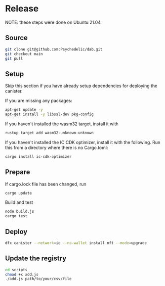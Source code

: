 # Release

NOTE: these steps were done on Ubuntu 21.04

## Source

```sh
git clone git@github.com:Psychedelic/dab.git
git checkout main
git pull
```

## Setup

Skip this section if you have already setup dependencies for deploying the canister.

If you are missing any packages:

```sh
apt-get update -y
apt-get install -y libssl-dev pkg-config
```

If you haven't installed the wasm32 target, install it with

```sh
rustup target add wasm32-unknown-unknown
```

If you haven't installed the IC CDK optimizer, install it with the following. Run this from a directory where there is no Cargo.toml:

```sh
cargo install ic-cdk-optimizer
```

## Prepare

If cargo.lock file has been changed, run

```sh
cargo update
```

Build and test

```sh
node build.js
cargo test
```

## Deploy

```sh
dfx canister --network=ic --no-wallet install nft --mode=upgrade
```

## Update the registry

```sh
cd scripts
chmod +x add.js
./add.js path/to/your/csv/file
```
